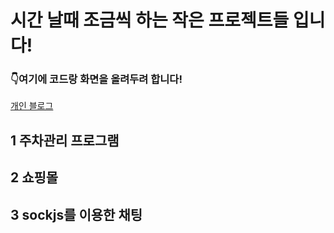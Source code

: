 # 시간 날때 조금씩 하는 작은 프로젝트들 입니다! 

### 👇여기에 코드랑 화면을 올려두려 합니다!
[개인 블로그](https://404-err.tistory.com/)

## 1  주차관리 프로그램

## 2  쇼핑몰

## 3  sockjs를 이용한 채팅
